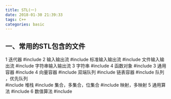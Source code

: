 ```yaml
---
title: STL(一)
date: 2018-01-30 21:39:33
tags: C++
categories: basic
---
```

## 一、常用的STL包含的文件
   1 迭代器
      #include <iterator>
   2 输入输出流
      #include<iostream>  标准输入输出流
      #include<fstream>  文件输入输出流
      #include<sstream>  字符串输入输出流
      <!--more-->
   3 字符串 
      #include<string>
   4 函数对象 
      #include<functional>
   3 通用容器
      #include<vector>
   4 向量容器
      #include<deque> 双端队列
      #include<list>  链表容器
      #include<query> 队列 ，优先队列       
      #include<stack> 堆栈
      #include<set>   集合，多集合，位集合
      #include<map>   映射，多映射 
   5 通用算法
      #include<algorithm>
   6 数值算法
      #include<numeric>